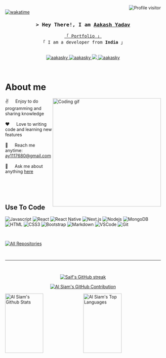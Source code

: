 <!--
<h2 align="center">
  Welcome to Al Siam World!
  <img src="https://media.giphy.com/media/hvRJCLFzcasrR4ia7z/giphy.gif" width="28">
</h2>
-->

<!--
<p align="center">
  <a href="https://github.com/aakasky"><img src="https://readme-typing-svg.herokuapp.com/?lines=Self%20Taught%20Programmer;Front%20End%20Developer;1.5%2B%20years%20of%20coding%20experience;Always%20learning%20new%20things&center=true&width=380&height=45"></a>
</p>

 -->

<a href="https://komarev.com/ghpvc/?username=aakasky">
  <img align="right" src="https://komarev.com/ghpvc/?username=aakasky&label=Visitors&color=0e75b6&style=flat" alt="Profile visitor" />
</a>


[![wakatime](https://wakatime.com/badge/user/eebb3dd8-d9b2-40de-9b88-6fd6cac99dbc.svg)](https://aakasky.github.io)

<!-- Intro  -->
<h3 align="center">
        <samp>&gt; Hey There!, I am
                <b><a target="_blank" href="https://aakasky.github.io">Aakash Yadav</a></b>
        </samp>
</h3>


<p align="center"> 
  <samp>
    <a href="https://aakasky.github.io">「 Portfolio 」</a>
    <br>
    「 I am a developer from <b>India</b> 」
    <br>
    <br>
  </samp>
</p>

<p align="center">
 <a href="https://aakasky.github.io" target="blank">
  <img src="https://img.shields.io/badge/Website-DC143C?style=for-the-badge&logo=medium&logoColor=white" alt="aakasky" />
 </a>
 <a href="https://www.linkedin.com/in/aakasky" target="_blank">
  <img src="https://img.shields.io/badge/LinkedIn-0077B5?style=for-the-badge&logo=linkedin&logoColor=white" alt="aakasky"/>
 </a>
 <a href="https://twitter.com/aakasky_05" target="_blank">
  <img src="https://img.shields.io/badge/Twitter-1DA1F2?style=for-the-badge&logo=twitter&logoColor=white" />
 </a>
 <a href="https://www.instagram.com/aakasky_05" target="_blank">
  <img src="https://img.shields.io/badge/Instagram-fe4164?style=for-the-badge&logo=instagram&logoColor=white" alt="aakasky" />
 </a>
</p>
<br />

<!-- About Section -->
 # About me
 
<p>
 <img align="right" width="350" src="/assets/programmer.gif" alt="Coding gif" />
  
 ✌️ &emsp; Enjoy to do programming and sharing knowledge <br/><br/>
 ❤️ &emsp; Love to writing code and learning new features<br/><br/>
 📧 &emsp; Reach me anytime: ay1117680@gmail.com<br/><br/>
 💬 &emsp; Ask me about anything [here](https://aakasky.github.io)

</p>

<br/>
<br/>
<br/>

## Use To Code

![Javascript](https://img.shields.io/badge/Javascript-F0DB4F?style=for-the-badge&labelColor=black&logo=javascript&logoColor=F0DB4F)
![React](https://img.shields.io/badge/-React-61DBFB?style=for-the-badge&labelColor=black&logo=react&logoColor=61DBFB)
![React Native](https://img.shields.io/badge/React_Native-20232A?style=for-the-badge&logo=react&logoColor=61DAFB)
![Next.js](https://img.shields.io/badge/next.js-000000?style=for-the-badge&logo=nextdotjs&logoColor=white)
![Nodejs](https://img.shields.io/badge/Nodejs-3C873A?style=for-the-badge&labelColor=black&logo=node.js&logoColor=3C873A)
![MongoDB](https://img.shields.io/badge/MongoDB-4EA94B?style=for-the-badge&logo=mongodb&logoColor=white)
![HTML](https://img.shields.io/badge/HTML5-E34F26?style=for-the-badge&logo=html5&logoColor=white)
![CSS3](https://img.shields.io/badge/CSS3-1572B6?style=for-the-badge&logo=css3&logoColor=white)
![Bootstrap](https://img.shields.io/badge/Bootstrap-563D7C?style=for-the-badge&logo=bootstrap&logoColor=white)
![Markdown](https://img.shields.io/badge/Markdown-000000?style=for-the-badge&logo=markdown&logoColor=white)
![VSCode](https://img.shields.io/badge/Visual_Studio-0078d7?style=for-the-badge&logo=visual%20studio&logoColor=white)
![Git](https://img.shields.io/badge/Git-F05032?style=for-the-badge&logo=git&logoColor=white)

<br/>

<p align="left">
  <a href="https://github.com/aakasky?tab=repositories" target="_blank"><img alt="All Repositories" title="All Repositories" src="https://img.shields.io/badge/-All%20Repos-2962FF?style=for-the-badge&logo=koding&logoColor=white"/></a>
</p>

<br/>
<hr/>
<br/>

<p align="center">
  <a href="https://github.com/aakasky">
    <img src="https://github-readme-streak-stats.herokuapp.com/?user=aakasky&theme=radical&border=7F3FBF&background=0D1117" alt="Saif's GitHub streak"/>
  </a>
</p>

<p align="center">
  <a href="https://github.com/aakasky">
    <img src="https://github-profile-summary-cards.vercel.app/api/cards/profile-details?username=aakasky&theme=radical" alt="Al Siam's GitHub Contribution"/>
  </a>
</p>

<a> 
    <a href="https://github.com/aakasky"><img alt="Al Siam's Github Stats" src="https://denvercoder1-github-readme-stats.vercel.app/api?username=aakasky&show_icons=true&count_private=true&theme=react&border_color=7F3FBF&bg_color=0D1117&title_color=F85D7F&icon_color=F8D866" height="192px" width="49.5%"/></a>
  <a href="https://github.com/aakasky"><img alt="Al Siam's Top Languages" src="https://denvercoder1-github-readme-stats.vercel.app/api/top-langs/?username=aakasky&langs_count=8&layout=compact&theme=react&border_color=7F3FBF&bg_color=0D1117&title_color=F85D7F&icon_color=F8D866" height="192px" width="49.5%"/></a>
  <br/>
</a>
